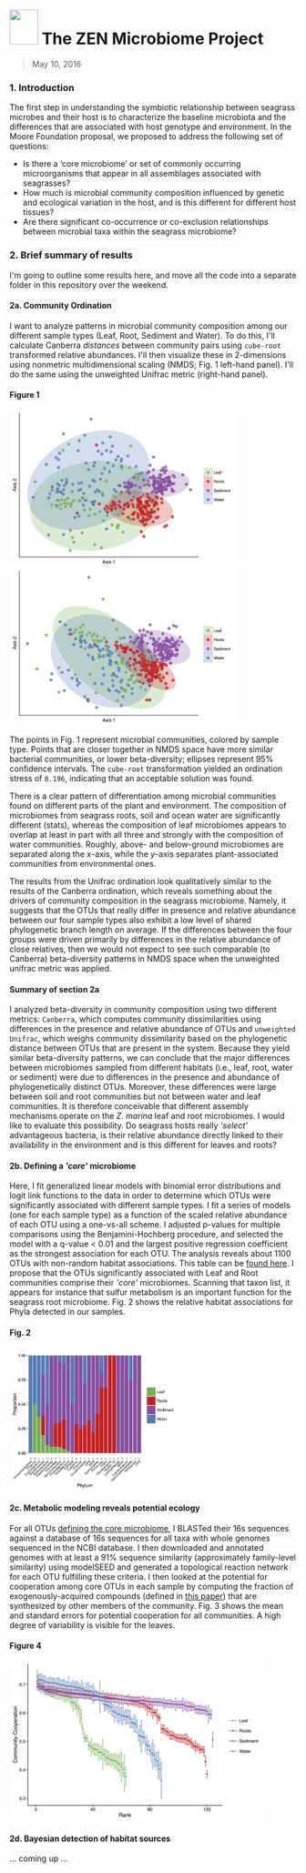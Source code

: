 # <img src="figures/plant_vec.jpg" width=50, height=61)> The ZEN Microbiome Project

> May 10, 2016

### 1. Introduction 
The first step in understanding the symbiotic relationship between seagrass microbes and their host is to characterize the baseline microbiota and the differences that are associated with host genotype and environment. In the Moore Foundation proposal, we proposed to address the following set of questions:

- Is there a ‘core microbiome’ or set of commonly occurring microorganisms that appear in all assemblages associated with seagrasses?
- How much is microbial community composition influenced by genetic and ecological variation in the host, and is this different for different host tissues?
- Are there significant co-occurrence or co-exclusion relationships between microbial taxa within the seagrass microbiome?

### 2. Brief summary of results
I'm going to outline some results here, and move all the code into a separate folder in this repository over the weekend.

#### 2a. Community Ordination
I want to analyze patterns in microbial community composition among our different sample types (Leaf, Root, Sediment and Water). To do this, I'll calculate Canberra *distances* between community pairs using `cube-root` transformed relative abundances. I'll then visualize these in 2-dimensions using nonmetric multidimensional scaling (NMDS; Fig. 1 left-hand panel). I'll do the same using the unweighted Unifrac metric (right-hand panel).

#### Figure 1
<img src="figures/fig-1a.jpg" width=400, height=275)> <img src="figures/fig-1b.jpg" width=400, height=275)>

The points in Fig. 1 represent microbial communities, colored by sample type. Points that are closer together in NMDS space have more similar bacterial communities, or lower beta-diversity; ellipses represent 95% confidence intervals. The `cube-root` transformation yielded an ordination stress of `0.196`, indicating that an acceptable solution was found.

There is a clear pattern of differentiation among microbial communities found on different parts of the plant and environment. The composition of microbiomes from seagrass roots, soil and ocean water are significantly different (stats), whereas the composition of leaf microbiomes appears to overlap at least in part with all three and strongly with the composition of water communities. Roughly, above- and below-ground microbiomes are separated along the *x*-axis, while the *y*-axis separates plant-associated communities from environmental ones.

The results from the Unifrac ordination look qualitatively similar to the results of the Canberra ordination, which reveals something about the drivers of community composition in the seagrass microbiome. Namely, it suggests that the OTUs that really differ in presence and relative abundance between our four sample types also exhibit a low level of shared phylogenetic branch length on average. If the differences between the four groups were driven primarily by differences in the relative abundance of close relatives, then we would not expect to see such comparable (to Canberra) beta-diversity patterns in NMDS space when the unweighted unifrac metric was applied.

#### Summary of section 2a
I analyzed beta-diversity in community composition using two different metrics: `Canberra`, which computes community dissimilarities using differences in the presence and relative abundance of OTUs and `unweighted Unifrac`, which weighs community dissimilarity based on the phylogenetic distance between OTUs that are present in the system. Because they yield similar beta-diversity patterns, we can conclude that the major differences between microbiomes sampled from different habitats (i.e., leaf, root, water or sediment) were due to differences in the presence and abundance of phylogenetically distinct OTUs. Moreover, these differences were large between soil and root communities but not between water and leaf communities. It is therefore conceivable that different assembly mechanisms operate on the *Z. marina* leaf and root microbiomes. I would like to evaluate this possibility. Do seagrass hosts really *'select'* advantageous bacteria, is their relative abundance directly linked to their availability in the environment and is this different for leaves and roots?

#### 2b. Defining a *'core'* microbiome
Here, I fit generalized linear models with binomial error distributions and logit link functions to the data in order to determine which OTUs were significantly associated with different sample types. I fit a series of models (one for each sample type) as a function of the scaled relative abundance of each OTU using a one-vs-all scheme. I adjusted p-values for multiple comparisons using the Benjamini-Hochberg procedure, and selected the model with a q-value < 0.01 and the largest positive regression coefficient as the strongest association for each OTU. The analysis reveals about 1100 OTUs with non-random habitat associations. This table can be [found here](./output/OTU-associations.txt). I propose that the OTUs significantly associated with Leaf and Root communities comprise their *'core'* microbiomes. Scanning that taxon list, it appears for instance that sulfur metabolism is an important function for the seagrass root microbiome. Fig. 2 shows the relative habitat associations for Phyla detected in our samples.

#### Fig. 2
<img src="figures/fig-2.jpg" width=300, height=250)>

#### 2c. Metabolic modeling reveals potential ecology
For all OTUs [defining the core microbiome](./output/OTU-associations.txt), I BLASTed their 16s sequences against a database of 16s sequences for all taxa with whole genomes sequenced in the NCBI database. I then downloaded and annotated genomes with at least a 91% sequence similarity (approximately family-level similarity) using modelSEED and generated a topological reaction network for each OTU fulfilling these criteria. I then looked at the potential for cooperation among core OTUs in each sample by computing the fraction of exogenously-acquired compounds (defined in [this paper](http://www.pnas.org/content/110/31/12804.full)) that are synthesized by other members of the community. Fig. 3 shows the mean and standard errors for potential cooperation for all communities. A high degree of variability is visible for the leaves.

#### Figure 4
<img src="figures/fig-3.jpg" width=450, height=280)>

#### 2d. Bayesian detection of habitat sources
... coming up ...



